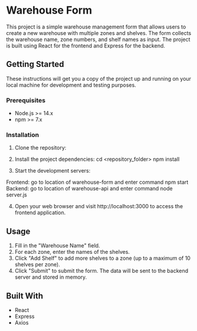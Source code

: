 # Warehouse Form

This project is a simple warehouse management form that allows users to create a new warehouse with multiple zones and shelves. The form collects the warehouse name, zone numbers, and shelf names as input. The project is built using React for the frontend and Express for the backend.

## Getting Started

These instructions will get you a copy of the project up and running on your local machine for development and testing purposes.

### Prerequisites

- Node.js >= 14.x
- npm >= 7.x

### Installation

1. Clone the repository:

2. Install the project dependencies:
cd <repository_folder>
npm install

3. Start the development servers:

Frontend: go to location of warehouse-form and enter command npm start
Backend: go to location of warehouse-api and enter command node server.js

4. Open your web browser and visit http://localhost:3000 to access the frontend application.

## Usage

1. Fill in the "Warehouse Name" field.
2. For each zone, enter the names of the shelves.
3. Click "Add Shelf" to add more shelves to a zone (up to a maximum of 10 shelves per zone).
4. Click "Submit" to submit the form. The data will be sent to the backend server and stored in memory.

## Built With

- React
- Express
- Axios


